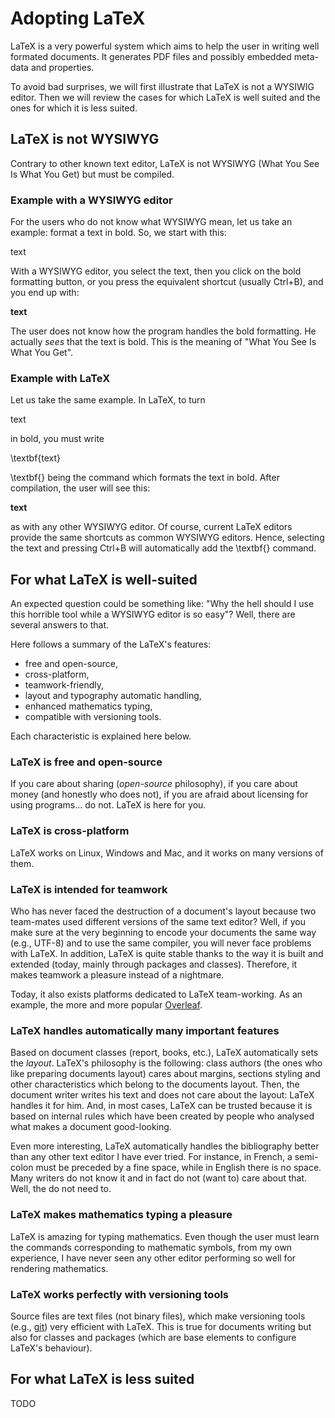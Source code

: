 # Adopting LaTeX

LaTeX is a very powerful system which aims to help the user in writing well formated documents.
It generates PDF files and possibly embedded meta-data and properties.

To avoid bad surprises, we will first illustrate that LaTeX is not a WYSIWIG editor.
Then we will review the cases for which LaTeX is well suited and the ones for which it is less suited.



## LaTeX is not WYSIWYG

Contrary to other known text editor, LaTeX is not WYSIWYG (What You See Is What You Get) but must be compiled.


### Example with a WYSIWYG editor

For the users who do not know what WYSIWYG mean, let us take an example: format a text in bold.
So, we start with this:

text

With a WYSIWYG editor, 
you select the text, then you click on the bold formatting button, 
or you press the equivalent shortcut (usually Ctrl+B), and you end up with:

**text**

The user does not know how the program handles the bold formatting.
He actually *sees* that the text is bold.
This is the meaning of "What You See Is What You Get".


### Example with LaTeX

Let us take the same example.
In LaTeX, to turn

text

in bold, you must write

\textbf\{text\}

\textbf\{\} being the command which formats the text in bold.
After compilation, the user will see this:

**text**

as with any other WYSIWYG editor.
Of course, current LaTeX editors provide the same shortcuts as common WYSIWYG editors.
Hence, selecting the text and pressing Ctrl+B will automatically add the \textbf\{\} command.



## For what LaTeX is well-suited

An expected question could be something like: "Why the hell should I use this horrible tool while a WYSIWYG editor is so easy"?
Well, there are several answers to that.

Here follows a summary of the LaTeX's features:
* free and open-source,
* cross-platform,
* teamwork-friendly,
* layout and typography automatic handling,
* enhanced mathematics typing,
* compatible with versioning tools.

Each characteristic is explained here below.


### LaTeX is free and open-source

If you care about sharing (*open-source* philosophy),
if you care about money (and honestly who does not),
if you are afraid about licensing for using programs...
do not. LaTeX is here for you.


### LaTeX is cross-platform 

LaTeX works on Linux, Windows and Mac, and it works on many versions of them.


### LaTeX is intended for teamwork

Who has never faced the destruction of a document's layout because two team-mates used different versions of the same text editor?
Well, if you make sure at the very beginning to encode your documents the same way (e.g., UTF-8) and to use the same compiler, you will never face problems with LaTeX.
In addition, LaTeX is quite stable thanks to the way it is built and extended (today, mainly through packages and classes).
Therefore, it makes teamwork a pleasure instead of a nightmare.

Today, it also exists platforms dedicated to LaTeX team-working.
As an example, the more and more popular [Overleaf](https://www.overleaf.com/).


### LaTeX handles automatically many important features

Based on document classes (report, books, etc.), LaTeX automatically sets the *layout*.
LaTeX's philosophy is the following: class authors (the ones who like preparing documents layout) cares about margins, sections styling and other characteristics which belong to the documents layout.
Then, the document writer writes his text and does not care about the layout: LaTeX handles it for him.
And, in most cases, LaTeX can be trusted because it is based on internal rules which have been created by people who analysed what makes a document good-looking.

Even more interesting, LaTeX automatically handles the bibliography better than any other text editor I have ever tried.
For instance, in French, a semi-colon must be preceded by a fine space, while in English there is no space.
Many writers do not know it and in fact do not (want to) care about that.
Well, the do not need to.


### LaTeX makes mathematics typing a pleasure

LaTeX is amazing for typing mathematics.
Even though the user must learn the commands corresponding to mathematic symbols, from my own experience, I have never seen any other editor performing so well for rendering mathematics.


### LaTeX works perfectly with versioning tools

Source files are text files (not binary files), which make versioning tools (e.g., [git](https://git-scm.com/)) very efficient with LaTeX.
This is true for documents writing but also for classes and packages (which are base elements to configure LaTeX's behaviour).



## For what LaTeX is less suited

TODO
